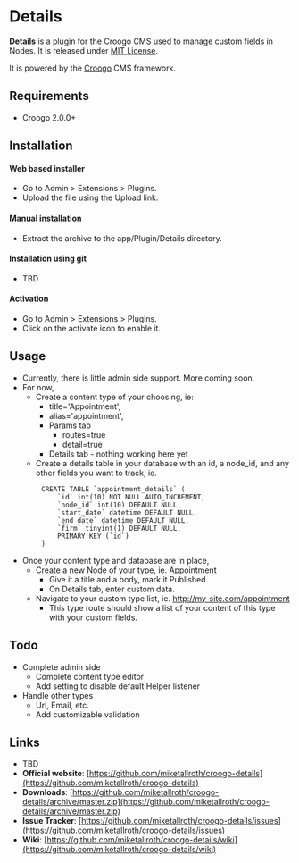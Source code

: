 # Details

**Details** is a plugin for the Croogo CMS used to manage custom fields in Nodes. It is released under [MIT License](LICENSE.txt).

It is powered by the [Croogo](http://croogo.org) CMS framework.

## Requirements
  * Croogo 2.0.0+

## Installation

#### Web based installer

  * Go to Admin > Extensions > Plugins.
  * Upload the file using the Upload link.

#### Manual installation

  * Extract the archive to the app/Plugin/Details directory.

#### Installation using git

  * TBD

#### Activation

  * Go to Admin > Extensions > Plugins.
  * Click on the activate icon to enable it.

## Usage

  * Currently, there is little admin side support. More coming soon.
  * For now,
    * Create a content type of your choosing, ie:
      * title='Appointment',
      * alias='appointment',
      * Params tab
        * routes=true
        * detail=true
      * Details tab - nothing working here yet
    * Create a details table in your database with an id, a node_id, and any other fields you want to track, ie.

```
        CREATE TABLE `appointment_details` (
            `id` int(10) NOT NULL AUTO_INCREMENT,
            `node_id` int(10) DEFAULT NULL, 
            `start_date` datetime DEFAULT NULL,
            `end_date` datetime DEFAULT NULL,
            `firm` tinyint(1) DEFAULT NULL,
            PRIMARY KEY (`id`)
        )
```

  * Once your content type and database are in place,
    * Create a new Node of your type, ie. Appointment
      * Give it a title and a body, mark it Published.
      * On Details tab, enter custom data.
    * Navigate to your custom type list, ie. http://my-site.com/appointment
      * This type route should show a list of your content of this type with your custom fields.

## Todo

  * Complete admin side
    * Complete content type editor
    * Add setting to disable default Helper listener
  * Handle other types
    * Url, Email, etc.
    * Add customizable validation

## Links

  * TBD
  * **Official website**: [https://github.com/miketallroth/croogo-details](https://github.com/miketallroth/croogo-details)
  * **Downloads**: [https://github.com/miketallroth/croogo-details/archive/master.zip](https://github.com/miketallroth/croogo-details/archive/master.zip)
  * **Issue Tracker**: [https://github.com/miketallroth/croogo-details/issues](https://github.com/miketallroth/croogo-details/issues)
  * **Wiki**: [https://github.com/miketallroth/croogo-details/wiki](https://github.com/miketallroth/croogo-details/wiki)
